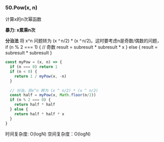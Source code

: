 ### 50.Pow(x, n)
计算x的n次幂函数

**暴力: x累乘n次**

**分治法**
将 x^n 问题转为 (x ^ n/2) * (x ^ n/2)。这时要考虑n是奇数/偶数的问题，
if (n % 2 === 1) { // 奇数
  result = subresult * subresult * x
} else {
  result = subresult * subresult
}

```js
const myPow = (x, n) => {
  if (n === 0) return 1
  if (n < 0) {
    return 1 / myPow(x, -n)
  }
  
  // 分治，将x^n 转为 (x ^ n/2) * (x ^ n/2)
  const half = myPow(x, Math.floor(n/2))
  if (n % 2 === 0) {
    return half * half
  } else {
    return half * half * x
  }
}
```
时间复杂度: O(logN)
空间复杂度：O(logN)